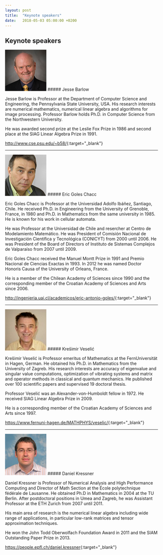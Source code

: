 ```yaml
---
layout: post
title:  "Keynote speakers"
date:   2018-05-03 05:00:00 +0200
---
```


## Keynote speakers

 <img src="images/Barlow.png" class="img-fluid rounded-circle" alt="Jesse Barlow">
##### Jesse Barlow

Jesse Barlow is Professor at the Department of Computer Science and Engineering, the Pennsylvania State University, USA.
His research interests are numerical mathematics, numerical linear algebra and algorithms for image processing.
Professor Barlow holds Ph.D. in Computer Science from the Northwestern University.

He was awarded second prize at the  Leslie Fox Prize in 1986 and second place at the SIAG Linear Algebra Prize in 1991.

<http://www.cse.psu.edu/~b58/>{:target="_blank"}

___

<img src="images/Goles.png" class="img-fluid rounded-circle" alt="Eric Goles">  
##### Eric Goles Chacc

Eric Goles Chacc is Professor at the Universidad Adolfo Ibáñez, Santiago, Chile. He received Ph.D. in Engineering from the University of Grenoble, France, in 1980 and Ph.D. in Mathematics from the same university in 1985. He is known for his work in cellular automata.

He was Professor at the Universidad de Chile and resercher at Centro de Modelamiento Matemático. He was President of Comisión Nacional de Investigación Científica y Tecnológica (CONICYT) from 2000 until 2006. He was President of the Board of Directors of Instituto de Sistemas Complejos de Valparaíso from 2007 until 2009.

Eric Goles Chacc received the Manuel Montt Prize in 1991 and Premio Nacional de Ciencias Exactas in 1993. In 2012 he was named Doctor Honoris Causa of the University of Orleans, France.

He is a member of the Chilean Academy of Sciences since 1990 and the corresponding member of the Croatian Academy of Sciences and Arts since 2006.

<http://ingenieria.uai.cl/academicos/eric-antonio-goles/>{:target="_blank"}

___

<img src="images/Veselic.png" class="img-fluid rounded-circle" alt="Krešimir Veselić">
##### Krešimir Veselić

Krešimir Veselić is Professor emeritus of Mathematics at the  FernUniversität in Hagen, German. He obtained his Ph.D. in Mathematics from the University of Zagreb. His research interests are accuracy of eigenvalue and singular value computations, optimization of vibrating systems and matrix and operator methods in classical and quantum mechanics. He published over 100 scientific papers and supervised 19 doctoral thesis.

Professor Veselić was an Alexander-von-Humboldt fellow in 1972. He received  SIAG Linear Algebra Prize in 2009.

He is a corresponding member of the Croatian Academy of Sciences and Arts since 1997.

<https://www.fernuni-hagen.de/MATHPHYS/veselic/>{:target="_blank"}

___

<img src="images/Kressner.png" class="img-fluid rounded-circle" alt="Daniel Kressner">
##### Daniel Kressner

Daniel Kressner is Professor of Numerical Analysis and High Performance Computing and Director of Math Section at the École polytechnique fédérale de Lausanne. He obtained Ph.D in Mathematics in 2004 at the TU Berlin. After postdoctoral positions in Umea and Zagreb, he was Assistant Professor at the ETH Zurich from 2007 until 2011.

His main area of research is the numerical linear algebra including wide range of applications, in particular  low-rank matrices and tensor approximation techniques.

He won the John Todd Oberwolfach Foundation Award in 2011 and the SIAM Outstanding Paper Prize in 2013.

<https://people.epfl.ch/daniel.kressner>{:target="_blank"}
